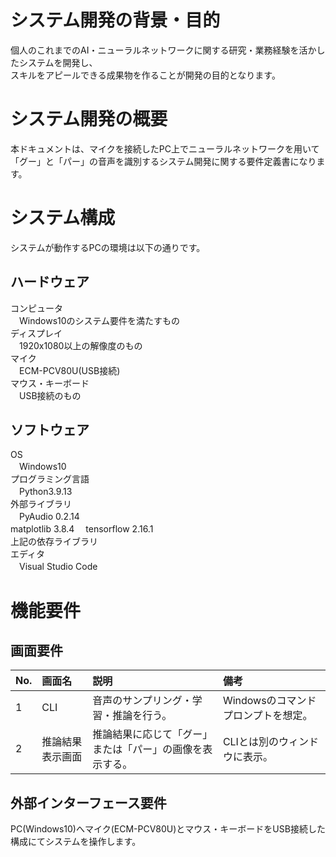 # システム開発の背景・目的
個人のこれまでのAI・ニューラルネットワークに関する研究・業務経験を活かしたシステムを開発し、  
スキルをアピールできる成果物を作ることが開発の目的となります。  

# システム開発の概要
本ドキュメントは、マイクを接続したPC上でニューラルネットワークを用いて  
「グー」と「パー」の音声を識別するシステム開発に関する要件定義書になります。  

# システム構成
システムが動作するPCの環境は以下の通りです。  

## ハードウェア    
コンピュータ  
　Windows10のシステム要件を満たすもの  
ディスプレイ  
　1920x1080以上の解像度のもの  
マイク  
　ECM-PCV80U(USB接続)  
マウス・キーボード  
　USB接続のもの  

## ソフトウェア  
OS  
　Windows10  
プログラミング言語  
　Python3.9.13  
外部ライブラリ  
　PyAudio 0.2.14  
  matplotlib 3.8.4
　tensorflow 2.16.1  
  上記の依存ライブラリ  
エディタ  
　Visual Studio Code

# 機能要件  
## 画面要件
|No.|画面名|説明|備考|
|:--|:--|:--|:--|
|1 |CLI|音声のサンプリング・学習・推論を行う。|Windowsのコマンドプロンプトを想定。|
|2 |推論結果表示画面|推論結果に応じて「グー」または「パー」の画像を表示する。|CLIとは別のウィンドウに表示。|

## 外部インターフェース要件
PC(Windows10)へマイク(ECM-PCV80U)とマウス・キーボードをUSB接続した構成にてシステムを操作します。  
